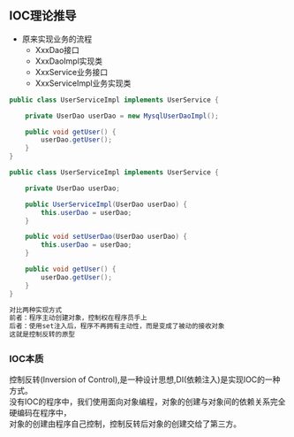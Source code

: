 ## IOC理论推导
- 原来实现业务的流程
  - XxxDao接口
  - XxxDaoImpl实现类
  - XxxService业务接口
  - XxxServiceImpl业务实现类

```java
public class UserServiceImpl implements UserService {

    private UserDao userDao = new MysqlUserDaoImpl();

    public void getUser() {
        userDao.getUser();
    }
}
```
```java
public class UserServiceImpl implements UserService {

    private UserDao userDao;

    public UserServiceImpl(UserDao userDao) {
        this.userDao = userDao;
    }

    public void setUserDao(UserDao userDao) {
        this.userDao = userDao;
    }

    public void getUser() {
        userDao.getUser();
    }
}
```
```bash
对比两种实现方式
前者：程序主动创建对象，控制权在程序员手上
后者：使用set注入后，程序不再拥有主动性，而是变成了被动的接收对象
这就是控制反转的原型
```

### IOC本质
控制反转(Inversion of Control),是一种设计思想,DI(依赖注入)是实现IOC的一种方式。  
没有IOC的程序中，我们使用面向对象编程，对象的创建与对象间的依赖关系完全硬编码在程序中，  
对象的创建由程序自己控制，控制反转后对象的创建交给了第三方。  

